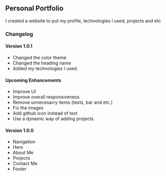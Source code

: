 ## Personal Portfolio

I created a website to put my profile, technologies I used, projects and etc

### Changelog

#### Version 1.0.1

-   Changed the color theme
-   Changed the heading name
-   Added my technologies I used.

#### Upcoming Enhancements

-   Improve UI
-   Improve overall responsiveness
-   Remove unnecesarry items (texts, bar and etc.)
-   Fix the images
-   Add github icon instead of text
-   Use a dynamic way of adding projects.

#### Version 1.0.0

-   Navigation
-   Hero
-   About Me
-   Projects
-   Contact Me
-   Footer
